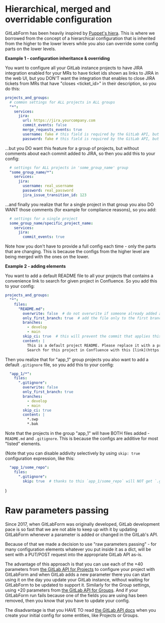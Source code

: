 # Hierarchical, merged and overridable configuration

GitLabForm has been heavily inspired by [Puppet's hiera](https://puppet.com/docs/puppet/latest/hiera_intro.html). This
is where we borrowed from the concept of a hierarchical configuration that is inherited from the higher to the lower
levers while you also can override some config parts on the lower levels.

**Example 1 - configuration inheritance & overriding**

You want to configure all your GitLab instance projects to have JIRA integration enabled for your MRs to have
ticket ids shown as links to JIRA in the web UI, but you DON'T want the integration that enables to close JIRA
tickets from MRs that have "closes <ticket_id>" in their description, so you do this:
```yaml
projects_and_groups:
  # common settings for ALL projects in ALL groups
  "*":
    services:
      jira:
        url: https://jira.yourcompany.com
        commit_events: false
        merge_requests_events: true 
        username: fake # this field is required by the GitLab API, but you can set it to any value
        password: fake # this field is required by the GitLab API, but you can set it to any value
``` 
...but you DO want this feature for a group of projects, but without comments about each commit added to JIRA,
so then you add this to your config:
```yaml
  # settings for ALL projects in 'some_group_name' group
  "some_group_name/*":
    services:
      jira:
        username: real_username
        password: real_password
        jira_issue_transition_id: 123

 ```
...and finally you realize that for a single project in that group you also DO WANT those comments (for example for
compliance reasons), so you add:
```yaml
  # settings for a single project
  some_group_name/specific_project_name:
    services:
      jira:
        commit_events: true
 ```

Note how you don't have to provide a full config each time - only the parts that are changing. This is because the configs
from the higher level are being merged with the ones on the lower.

**Example 2 - adding elements**

You want to add a default README file to all your projects that contains a convenience link to search for given project
in Confluence. So you add this to your config:

```yaml
projects_and_groups:
  "*":
    files:
      "README.md":
        overwrite: false  # do not overwrite if someone already added a real README
        only_first_branch: true  # add the file only to the first branch in the below list 
        branches:
          - develop
          - main
        skip_ci: true  # this will prevent the commit that applies this file change triggering CI build
        content: |
          This is a default project README. Please replace it with a proper one!
          Search for this project in Confluence with this [link](https://confluence.yourcompany.com/dosearchsite.action?cql=siteSearch%20~%20%22{{ project }}%22&includeArchivedSpaces=false).
```

Then you realize that for "app_1" group projects you also want to add a default `.gitignore` file, so you add this to your config:

```yaml
  "app_1/*":
    files:
      ".gitignore":
        overwrite: false
        only_first_branch: true 
        branches:
          - develop
          - main
        skip_ci: true
        content: |
          *.swp
          *.bak
```

Note that the projects in the group "app_1" will have BOTH files added - `README.md` and `.gitignore`. This is because
the configs are additive for most "listed" elements.

(Note that you can disable addivity selectively by using `skip: true` configuration expression, like this:

```yaml
  "app_1/some_repo":
    files:
      ".gitignore":
        skip: true  # thanks to this `app_1/some_repo` will NOT get `.gitignore` file from GitLabForm
```
)

# Raw parameters passing

Since 2017, when GitLabForm was originally developed, GitLab development pace is so fast that we are not able to keep up with it
by updating GitLabForm whenever a parameter is added or changed in the GitLab's API.

Because of that we made a decision to use "raw parameters passing" - for many configuration elements whatever you put inside
it as a dict, will be sent with a PUT/POST request into the appropriate GitLab API as-is.

The advantage of this approach is that you can use each of the +40 parameters from [the GitLab API for Projects](https://docs.gitlab.com/ee/api/projects.html#edit-project)
to configure your project with GitLabForm and when GitLab adds a new parameter there you can start using it on the day
you update your GitLab instance, without waiting for GitLabForm to be updated to support it. Similarly for the Group settings, using +20 parameters from [the GitLab API for Groups](https://docs.gitlab.com/ee/api/groups.html#update-group).
And if your GitLabForm run fails because one of the fields you are using has been removed, then you know that you
have to update your config.

The disadvantage is that you HAVE TO read [the GitLab API docs](https://docs.gitlab.com/ee/api/api_resources.html) when you create your initial config for some entities, like Projects or Groups.
